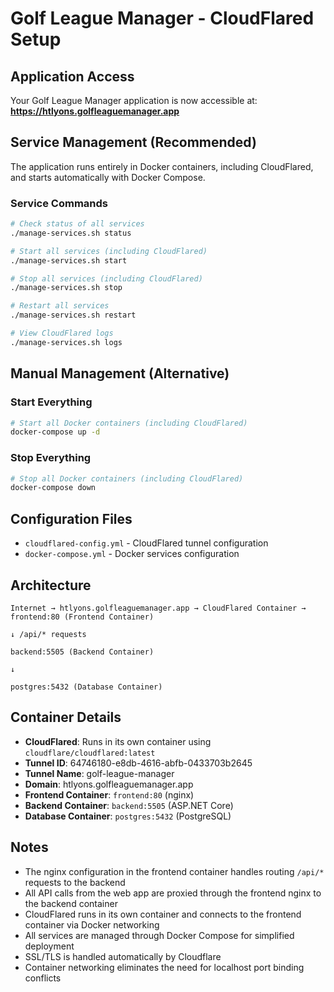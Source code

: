 # Golf League Manager - CloudFlared Setup

## Application Access
Your Golf League Manager application is now accessible at:
**https://htlyons.golfleaguemanager.app**

## Service Management (Recommended)

The application runs entirely in Docker containers, including CloudFlared, and starts automatically with Docker Compose.

### Service Commands
```bash
# Check status of all services
./manage-services.sh status

# Start all services (including CloudFlared)
./manage-services.sh start

# Stop all services (including CloudFlared)
./manage-services.sh stop

# Restart all services
./manage-services.sh restart

# View CloudFlared logs
./manage-services.sh logs
```

## Manual Management (Alternative)

### Start Everything
```bash
# Start all Docker containers (including CloudFlared)
docker-compose up -d
```

### Stop Everything
```bash
# Stop all Docker containers (including CloudFlared)
docker-compose down
```

## Configuration Files
- `cloudflared-config.yml` - CloudFlared tunnel configuration
- `docker-compose.yml` - Docker services configuration

## Architecture
```
Internet → htlyons.golfleaguemanager.app → CloudFlared Container → frontend:80 (Frontend Container)
                                                                          ↓ /api/* requests
                                                                   backend:5505 (Backend Container)
                                                                          ↓
                                                                   postgres:5432 (Database Container)
```

## Container Details
- **CloudFlared**: Runs in its own container using `cloudflare/cloudflared:latest`
- **Tunnel ID**: 64746180-e8db-4616-abfb-0433703b2645
- **Tunnel Name**: golf-league-manager
- **Domain**: htlyons.golfleaguemanager.app
- **Frontend Container**: `frontend:80` (nginx)
- **Backend Container**: `backend:5505` (ASP.NET Core)
- **Database Container**: `postgres:5432` (PostgreSQL)

## Notes
- The nginx configuration in the frontend container handles routing `/api/*` requests to the backend
- All API calls from the web app are proxied through the frontend nginx to the backend container
- CloudFlared runs in its own container and connects to the frontend container via Docker networking
- All services are managed through Docker Compose for simplified deployment
- SSL/TLS is handled automatically by Cloudflare
- Container networking eliminates the need for localhost port binding conflicts
